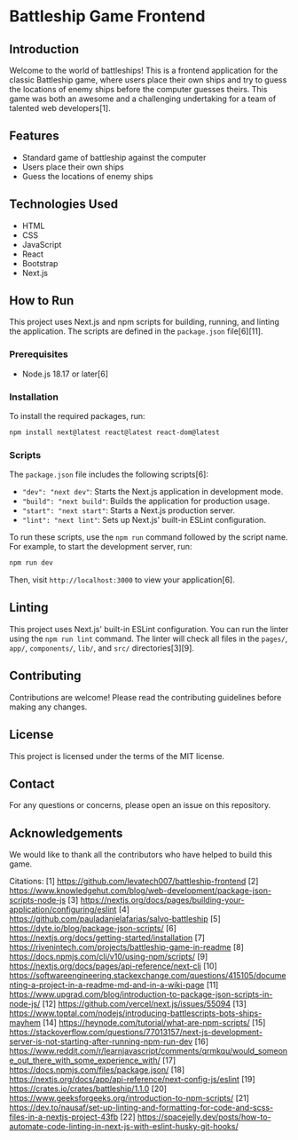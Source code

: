 # Battleship Game Frontend

## Introduction

Welcome to the world of battleships! This is a frontend application for the classic Battleship game, where users place their own ships and try to guess the locations of enemy ships before the computer guesses theirs. This game was both an awesome and a challenging undertaking for a team of talented web developers[1].

## Features

- Standard game of battleship against the computer
- Users place their own ships
- Guess the locations of enemy ships

## Technologies Used

- HTML
- CSS
- JavaScript
- React
- Bootstrap
- Next.js

## How to Run

This project uses Next.js and npm scripts for building, running, and linting the application. The scripts are defined in the `package.json` file[6][11].

### Prerequisites

- Node.js 18.17 or later[6]

### Installation

To install the required packages, run:

```bash
npm install next@latest react@latest react-dom@latest
```

### Scripts

The `package.json` file includes the following scripts[6]:

- `"dev": "next dev"`: Starts the Next.js application in development mode.
- `"build": "next build"`: Builds the application for production usage.
- `"start": "next start"`: Starts a Next.js production server.
- `"lint": "next lint"`: Sets up Next.js' built-in ESLint configuration.

To run these scripts, use the `npm run` command followed by the script name. For example, to start the development server, run:

```bash
npm run dev
```

Then, visit `http://localhost:3000` to view your application[6].

## Linting

This project uses Next.js' built-in ESLint configuration. You can run the linter using the `npm run lint` command. The linter will check all files in the `pages/`, `app/`, `components/`, `lib/`, and `src/` directories[3][9].

## Contributing

Contributions are welcome! Please read the contributing guidelines before making any changes.

## License

This project is licensed under the terms of the MIT license.

## Contact

For any questions or concerns, please open an issue on this repository.

## Acknowledgements

We would like to thank all the contributors who have helped to build this game.

Citations:
[1] https://github.com/levatech007/battleship-frontend
[2] https://www.knowledgehut.com/blog/web-development/package-json-scripts-node-js
[3] https://nextjs.org/docs/pages/building-your-application/configuring/eslint
[4] https://github.com/pauladanielafarias/salvo-battleship
[5] https://dyte.io/blog/package-json-scripts/
[6] https://nextjs.org/docs/getting-started/installation
[7] https://rivenintech.com/projects/battleship-game-in-readme
[8] https://docs.npmjs.com/cli/v10/using-npm/scripts/
[9] https://nextjs.org/docs/pages/api-reference/next-cli
[10] https://softwareengineering.stackexchange.com/questions/415105/documenting-a-project-in-a-readme-md-and-in-a-wiki-page
[11] https://www.upgrad.com/blog/introduction-to-package-json-scripts-in-node-js/
[12] https://github.com/vercel/next.js/issues/55094
[13] https://www.toptal.com/nodejs/introducing-battlescripts-bots-ships-mayhem
[14] https://heynode.com/tutorial/what-are-npm-scripts/
[15] https://stackoverflow.com/questions/77013157/next-js-development-server-is-not-starting-after-running-npm-run-dev
[16] https://www.reddit.com/r/learnjavascript/comments/qrmkqu/would_someone_out_there_with_some_experience_with/
[17] https://docs.npmjs.com/files/package.json/
[18] https://nextjs.org/docs/app/api-reference/next-config-js/eslint
[19] https://crates.io/crates/battleship/1.1.0
[20] https://www.geeksforgeeks.org/introduction-to-npm-scripts/
[21] https://dev.to/nausaf/set-up-linting-and-formatting-for-code-and-scss-files-in-a-nextjs-project-43fb
[22] https://spacejelly.dev/posts/how-to-automate-code-linting-in-next-js-with-eslint-husky-git-hooks/
